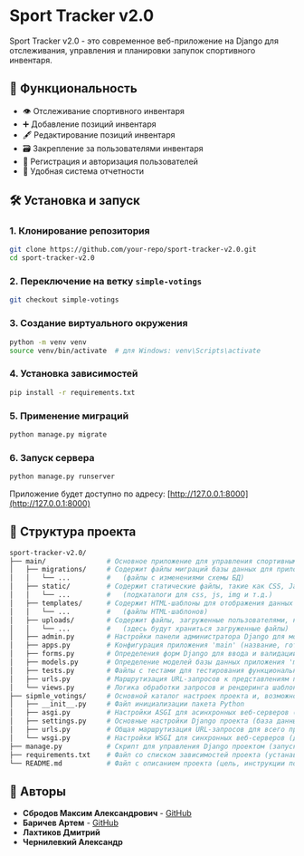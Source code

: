 # Sport Tracker v2.0

Sport Tracker v2.0 - это современное веб-приложение на Django для отслеживания, управления и планировки запупок спортивного инвентаря.

## 🚀 Функциональность

- 👁️ Отслеживание спортивного инвентаря
- ➕ Добавление позиций инвентаря
- 🖋️ Редактирование позиций инвентаря
- 🗃️ Закрепление за пользователями инвентаря
- 👥 Регистрация и авторизация пользователей
- 📑 Удобная система отчетности

## 🛠️ Установка и запуск

### 1. Клонирование репозитория
```bash
git clone https://github.com/your-repo/sport-tracker-v2.0.git
cd sport-tracker-v2.0
```

### 2. Переключение на ветку `simple-votings`
```bash
git checkout simple-votings
```

### 3. Создание виртуального окружения
```bash
python -m venv venv
source venv/bin/activate  # для Windows: venv\Scripts\activate
```

### 4. Установка зависимостей
```bash
pip install -r requirements.txt
```

### 5. Применение миграций
```bash
python manage.py migrate
```

### 6. Запуск сервера
```bash
python manage.py runserver
```

Приложение будет доступно по адресу: [http://127.0.0.1:8000](http://127.0.0.1:8000)

## 📂 Структура проекта

```bash
sport-tracker-v2.0/
├── main/               # Основное приложение для управления спортивным инвентарем
│   ├── migrations/     # Содержит файлы миграций базы данных для приложения 'main'
│   │   └── ...         #   (файлы с изменениями схемы БД)
│   ├── static/         # Содержит статические файлы, такие как CSS, JavaScript, изображения для приложения 'main'
│   │   └── ...         #   (подкаталоги для css, js, img и т.д.)
│   ├── templates/      # Содержит HTML-шаблоны для отображения данных и пользовательского интерфейса приложения 'main'
│   │   └── ...         #   (файлы HTML-шаблонов)
│   ├── uploads/        # Содержит файлы, загруженные пользователями, например, изображения предметов
│   │   └── ...         #   (здесь будут храниться загруженные файлы)
│   ├── admin.py        # Настройки панели администратора Django для моделей приложения 'main'
│   ├── apps.py         # Конфигурация приложения 'main' (название, готовность и т.д.)
│   ├── forms.py        # Определения форм Django для ввода и валидации данных приложения 'main'
│   ├── models.py       # Определение моделей базы данных приложения 'main' (таблицы БД и их поля)
│   ├── tests.py        # Файлы с тестами для тестирования функциональности приложения 'main'
│   ├── urls.py         # Маршрутизация URL-запросов к представлениям приложения 'main'
│   └── views.py        # Логика обработки запросов и рендеринга шаблонов приложения 'main' (представления)
├── sipmle_votings/     # Основной каталог настроек проекта и, возможно, приложение для простых голосований (описание неточно)
│   ├── __init__.py     # Файл инициализации пакета Python
│   ├── asgi.py         # Настройки ASGI для асинхронных веб-серверов (для production)
│   ├── settings.py     # Основные настройки Django проекта (база данных, приложения, ключи, и т.д.)
│   ├── urls.py         # Общая маршрутизация URL-запросов для всего проекта
│   └── wsgi.py         # Настройки WSGI для синхронных веб-серверов (для production)
├── manage.py           # Скрипт для управления Django проектом (запуск сервера, миграции и т.д.)
├── requirements.txt    # Файл со списком зависимостей проекта (устанавливается pip install -r requirements.txt)
└── README.md           # Файл с описанием проекта (цель, инструкции по установке и запуску и т.д.)
```

## 🤝 Авторы
- **Сбродов Максим Александрович** - [GitHub](https://github.com/MaximSb716)
- **Баричев Артем** - [GitHub](https://github.com/Artem2062)
- **Лахтиков Дмитрий**
- **Чернилевкий Александр**
